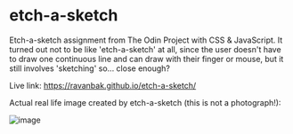 # etch-a-sketch
Etch-a-sketch assignment from The Odin Project with CSS &amp; JavaScript. It turned out not to be like 'etch-a-sketch' at all, since the user doesn't have to draw one continuous line and can draw with their finger or mouse, but it still involves 'sketching' so... close enough?

Live link: https://ravanbak.github.io/etch-a-sketch/

Actual real life image created by etch-a-sketch (this is not a photograph!):

![image](https://user-images.githubusercontent.com/6654226/184679449-9aaf4cd1-0bab-4153-81fb-88d19fb2e1d0.png)
